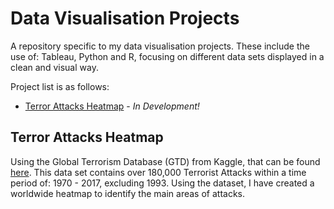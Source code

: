 # Data Visualisation Projects
A repository specific to my data visualisation projects. These include the use of: Tableau, Python and R, focusing on different data sets displayed in a clean and visual way.

Project list is as follows:
  * [Terror Attacks Heatmap](#terror-attacks-heatmap) - _In Development!_

## Terror Attacks Heatmap
Using the Global Terrorism Database (GTD) from Kaggle, that can be found [here](https://www.kaggle.com/START-UMD/gtd). This data set contains over 180,000 Terrorist Attacks within a time period of: 1970 - 2017, excluding 1993. Using the dataset, I have created a worldwide heatmap to identify the main areas of attacks. 